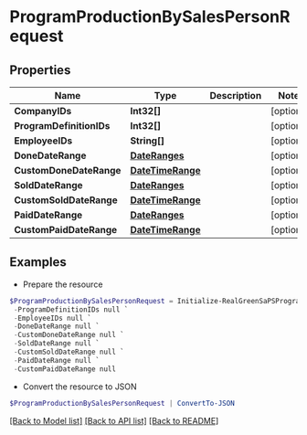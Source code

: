 # ProgramProductionBySalesPersonRequest
## Properties

Name | Type | Description | Notes
------------ | ------------- | ------------- | -------------
**CompanyIDs** | **Int32[]** |  | [optional] 
**ProgramDefinitionIDs** | **Int32[]** |  | [optional] 
**EmployeeIDs** | **String[]** |  | [optional] 
**DoneDateRange** | [**DateRanges**](DateRanges.md) |  | [optional] 
**CustomDoneDateRange** | [**DateTimeRange**](DateTimeRange.md) |  | [optional] 
**SoldDateRange** | [**DateRanges**](DateRanges.md) |  | [optional] 
**CustomSoldDateRange** | [**DateTimeRange**](DateTimeRange.md) |  | [optional] 
**PaidDateRange** | [**DateRanges**](DateRanges.md) |  | [optional] 
**CustomPaidDateRange** | [**DateTimeRange**](DateTimeRange.md) |  | [optional] 

## Examples

- Prepare the resource
```powershell
$ProgramProductionBySalesPersonRequest = Initialize-RealGreenSaPSProgramProductionBySalesPersonRequest  -CompanyIDs null `
 -ProgramDefinitionIDs null `
 -EmployeeIDs null `
 -DoneDateRange null `
 -CustomDoneDateRange null `
 -SoldDateRange null `
 -CustomSoldDateRange null `
 -PaidDateRange null `
 -CustomPaidDateRange null
```

- Convert the resource to JSON
```powershell
$ProgramProductionBySalesPersonRequest | ConvertTo-JSON
```

[[Back to Model list]](../README.md#documentation-for-models) [[Back to API list]](../README.md#documentation-for-api-endpoints) [[Back to README]](../README.md)

